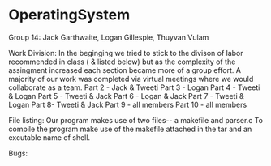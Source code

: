 # OperatingSystem
Group 14: Jack Garthwaite, Logan Gillespie, Thuyvan Vulam 

Work Division:
In the beginging we tried to stick to the divison of labor recommended in class ( & listed below) but as the complexity of the assingment increased each section became more of a group effort. A majority of our work was completed via virtual meetings where we would collaborate as a team.
Part 2 - Jack & Tweeti
Part 3 - Logan
Part 4 - Tweeti & Logan
Part 5 - Tweeti & Jack
Part 6 - Logan & Jack
Part 7 - Tweeti & Logan
Part 8-  Tweeti & Jack
Part 9 - all members
Part 10 - all members

File listing:
Our program makes use of two files-- a makefile and parser.c 
To compile the program make use of the makefile attached in the tar and an excutable name of shell.

Bugs:

